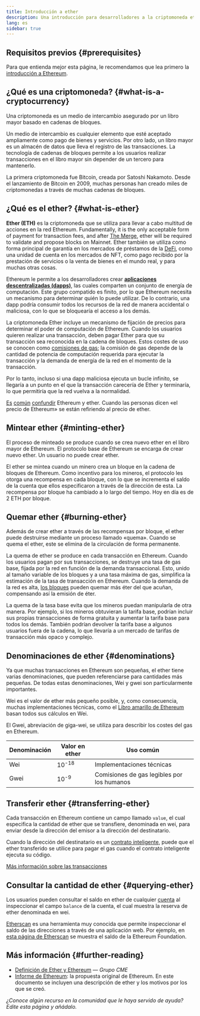 ```yaml
---
title: Introducción a ether
description: Una introducción para desarrolladores a la criptomoneda ethereum
lang: es
sidebar: true
---
```


## Requisitos previos {#prerequisites}

Para que entienda mejor esta página, le recomendamos que lea primero la [introducción a Ethereum](/developers/docs/intro-to-ethereum/).

## ¿Qué es una criptomoneda? {#what-is-a-cryptocurrency}

Una criptomoneda es un medio de intercambio asegurado por un libro mayor basado en cadenas de bloques.

Un medio de intercambio es cualquier elemento que esté aceptado ampliamente como pago de bienes y servicios. Por otro lado, un libro mayor es un almacén de datos que lleva el registro de las transacciones. La tecnología de cadenas de bloques permite a los usuarios realizar transacciones en el libro mayor sin depender de un tercero para mantenerlo.

La primera criptomoneda fue Bitcoin, creada por Satoshi Nakamoto. Desde el lanzamiento de Bitcoin en 2009, muchas personas han creado miles de criptomonedas a través de muchas cadenas de bloques.

## ¿Qué es el ether? {#what-is-ether}

**Ether (ETH)** es la criptomoneda que se utiliza para llevar a cabo multitud de acciones en la red Ethereum. Fundamentally, it is the only acceptable form of payment for transaction fees, and after [The Merge](/upgrades/merge), ether will be required to validate and propose blocks on Mainnet. Ether también se utiliza como forma principal de garantía en los mercados de préstamos de la [DeFi](/defi), como una unidad de cuenta en los mercados de NFT, como pago recibido por la prestación de servicios o la venta de bienes en el mundo real, y para muchas otras cosas.

Ethereum le permite a los desarrolladores crear [**aplicaciones descentralizadas (dapps)**](/developers/docs/dapps), las cuales comparten un conjunto de energía de computación. Este grupo compatido es finito, por lo que Ethereum necesita un mecanismo para determinar quién lo puede utilizar. De lo contrario, una dapp podría consumir todos los recursos de la red de manera accidental o maliciosa, con lo que se bloquearía el acceso a los demás.

La criptomoneda Ether incluye un mecanismo de fijación de precios para determinar el poder de computación de Ethereum. Cuando los usuarios quieren realizar una transacción, deben pagar Ether para que su transacción sea reconocida en la cadena de bloques. Estos costes de uso se conocen como [comisiones de gas](/developers/docs/gas/); la comisión de gas depende de la cantidad de potencia de computación requerida para ejecutar la transacción y la demanda de energía de la red en el momento de la transacción.

Por lo tanto, incluso si una dapp maliciosa ejecuta un bucle infinito, se llegaría a un punto en el que la transacción carecería de Ether y terminaría, lo que permitiría que la red vuelva a la normalidad.

[Es](https://www.reuters.com/article/us-crypto-currencies-lending-insight-idUSKBN25M0GP#:~:text=price%20of%20ethereum) [común](https://abcnews.go.com/Business/bitcoin-slumps-week-low-amid-renewed-worries-chinese/story?id=78399845#:~:text=cryptocurrencies%20including%20ethereum) [confundir](https://www.cnn.com/2021/03/14/tech/nft-art-buying/index.html#:~:text=price%20of%20ethereum) Ethereum y ether. Cuando las personas dicen «el precio de Ethereum» se están refiriendo al precio de ether.

## Mintear ether {#minting-ether}

El proceso de minteado se produce cuando se crea nuevo ether en el libro mayor de Ethereum. El protocolo base de Ethereum se encarga de crear nuevo ether. Un usuario no puede crear ether.

El ether se mintea cuando un minero crea un bloque en la cadena de bloques de Ethereum. Como incentivo para los mineros, el protocolo les otorga una recompensa en cada bloque, con lo que se incrementa el saldo de la cuenta que ellos especificaron a través de la dirección de esta. La recompensa por bloque ha cambiado a lo largo del tiempo. Hoy en día es de 2 ETH por bloque.

## Quemar ether {#burning-ether}

Además de crear ether a través de las recompensas por bloque, el ether puede destruirse mediante un proceso llamado «quema». Cuando se quema el ether, este se elimina de la circulación de forma permanente.

La quema de ether se produce en cada transacción en Ethereum. Cuando los usuarios pagan por sus transacciones, se destruye una tasa de gas base, fijada por la red en función de la demanda transaccional. Esto, unido al tamaño variable de los bloques y a una tasa máxima de gas, simplifica la estimación de la tasa de transacción en Ethereum. Cuando la demanda de la red es alta, [los bloques](https://etherscan.io/block/12965263) pueden quemar más éter del que acuñan, compensando así la emisión de éter.

La quema de la tasa base evita que los mineros puedan manipularla de otra manera. Por ejemplo, si los mineros obtuvieran la tarifa base, podrían incluir sus propias transacciones de forma gratuita y aumentar la tarifa base para todos los demás. También podrían devolver la tarifa base a algunos usuarios fuera de la cadena, lo que llevaría a un mercado de tarifas de transacción más opaco y complejo.

## Denominaciones de ether {#denominations}

Ya que muchas transacciones en Ethereum son pequeñas, el ether tiene varias denominaciones, que pueden referenciarse para cantidades más pequeñas. De todas estas denominaciones, Wei y gwei son particularmente importantes.

Wei es el valor de ether más pequeño posible, y, como consecuencia, muchas implementaciones técnicas, como el [Libro amarillo de Ethereum](https://ethereum.github.io/yellowpaper/paper.pdf) basan todos sus cálculos en Wei.

El Gwei, abreviación de giga-wei, se utiliza para describir los costes del gas en Ethereum.

| Denominación | Valor en ether   | Uso común                                  |
| ------------ | ---------------- | ------------------------------------------ |
| Wei          | 10<sup>-18</sup> | Implementaciones técnicas                  |
| Gwei         | 10<sup>-9</sup>  | Comisiones de gas legibles por los humanos |

## Transferir ether {#transferring-ether}

Cada transacción en Ethereum contiene un campo llamado `value`, el cual especifica la cantidad de ether que se transfiere, denominada en wei, para enviar desde la dirección del emisor a la dirección del destinatario.

Cuando la dirección del destinatario es un [contrato inteligente](/developers/docs/smart-contracts/), puede que el ether transferido se utilice para pagar el gas cuando el contrato inteligente ejecuta su código.

[Más información sobre las transacciones](/developers/docs/transactions/)

## Consultar la cantidad de ether {#querying-ether}

Los usuarios pueden consultar el saldo en ether de cualquier [cuenta](/developers/docs/accounts/) al inspeccionar el campo `balance` de la cuenta, el cual muestra la reserva de ether denominada en wei.

[Etherscan](https://etherscan.io) es una herramienta muy conocida que permite inspeccionar el saldo de las direcciones a través de una aplicación web. Por ejemplo, en [esta página de Etherscan](https://etherscan.io/address/0xde0b295669a9fd93d5f28d9ec85e40f4cb697bae) se muestra el saldo de la Ethereum Foundation.

## Más información {#further-reading}

- [Definición de Ether y Ethereum](https://www.cmegroup.com/education/courses/introduction-to-ether/defining-ether-and-ethereum.html) — _Grupo CME_
- [Informe de Ethereum](/whitepaper/): la propuesta original de Ethereum. En este documento se incluyen una descripción de ether y los motivos por los que se creó.

_¿Conoce algún recurso en la comunidad que le haya servido de ayuda? Edite esta página y añádalo._
